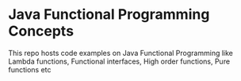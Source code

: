 # Java Functional Programming Concepts

This repo hosts code examples on Java Functional Programming like Lambda functions, Functional interfaces, High order functions, Pure functions etc
